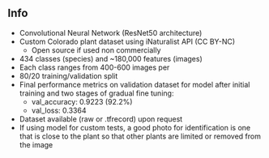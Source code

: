 ## Info

- Convolutional Neural Network (ResNet50 architecture)
- Custom Colorado plant dataset using iNaturalist API (CC BY-NC)
  - Open source if used non commercially
-  434 classes (species) and ~180,000 features (images)
  - Each class ranges from 400-600 images per
- 80/20 training/validation split
- Final performance metrics on validation dataset for model after initial training and two stages of gradual fine tuning:
  - val_accuracy: 0.9223 (92.2%)
  - val_loss: 0.3364
- Dataset available (raw or .tfrecord) upon request
- If using model for custom tests, a good photo for identification is one that is close to the plant so that other plants are limited or removed from the image

